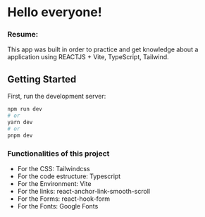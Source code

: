 # Hello everyone! 

### Resume:

This app was built in order to practice and get knowledge about a application using REACTJS + Vite, TypeScript, Tailwind.


## Getting Started

First, run the development server:

```bash
npm run dev
# or
yarn dev
# or
pnpm dev
```


### Functionalities of this project

- For the CSS: Tailwindcss
- For the code estructure: Typescript
- For the Environment: Vite
- For the links: react-anchor-link-smooth-scroll
- For the Forms: react-hook-form
- For the Fonts: Google Fonts

